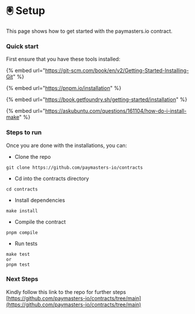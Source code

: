 # 🖲 Setup

This page shows how to get started with the paymasters.io contract.

### Quick start

First ensure that you have these tools installed:

{% embed url="https://git-scm.com/book/en/v2/Getting-Started-Installing-Git" %}

{% embed url="https://pnpm.io/installation" %}

{% embed url="https://book.getfoundry.sh/getting-started/installation" %}

{% embed url="https://askubuntu.com/questions/161104/how-do-i-install-make" %}

### Steps to run

Once you are done with the installations, you can:

* Clone the repo&#x20;

```
git clone https://github.com/paymasters-io/contracts
```

* Cd into the contracts directory

```
cd contracts
```

* Install dependencies

```
make install
```

* Compile the contract

```
pnpm compile
```

* Run tests

```
make test 
or 
pnpm test
```

### Next Steps

Kindly follow this link to the repo for further steps [https://github.com/paymasters-io/contracts/tree/main](https://github.com/paymasters-io/contracts/tree/main)

